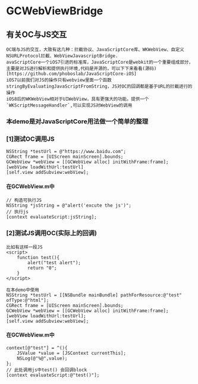 # GCWebViewBridge

## 有关OC与JS交互
    OC端与JS的交互，大致有这几种：拦截协议、JavaScriptCore库、WKWebView、自定义NSURLProtocol拦截、WebViewJavascriptBridge.
    avaScriptCore一个iOS7引进的标准库，JavaScriptCore是webkit的一个重要组成部分，主要是对JS进行解析和提供执行环境,代码是开源的，可以下下来看看(源码)[https://github.com/phoboslab/JavaScriptCore-iOS]
    iOS7以前我们对JS的操作只有webview里面一个函数 stringByEvaluatingJavaScriptFromString，JS对OC的回调都是基于URL的拦截进行的操作
    iOS8后的WKWebView相对于UIWebView，具有更强大的功能。提供一个`WKScriptMessageHandler`,可以实现JS对WebView的调用
### 本demo是对JavaScriptCore用法做一个简单的整理
### [1]测试OC调用JS
    NSString *testUrl = @"https://www.baidu.com";
    CGRect frame = [UIScreen mainScreen].bounds;
    GCWebView *webView = [[GCWebView alloc] initWithFrame:frame];
    [webView loadWithUrl:testUrl]
    [self.view addSubview:webView];
#### 在GCWebView.m中
    // 构造可执行JS
    NSString *jsString = @"alert('excute the js')";
    // 执行js
    [context evaluateScript:jsString];
### [2]测试JS调用OC(实际上的回调)
    比如有这样一段JS
    <script>
        function test(){
            alert("test alert");
            return "0";
        }
    </script>

    在本demo中使用
    NSString *testUrl = [[NSBundle mainBundle] pathForResource:@"test" ofType:@"html"];
    CGRect frame = [UIScreen mainScreen].bounds;
    GCWebView *webView = [[GCWebView alloc] initWithFrame:frame];
    [webView loadWithUrl:testUrl];
    [self.view addSubview:webView];
#### 在GCWebView.m中
    context[@"test"] = ^(){
        JSValue *value = [JSContext currentThis];
        NSLog(@"%@",value);
    };
    // 此处调用js中test() 会回调block
    [context evaluateScript:@"test()"];
